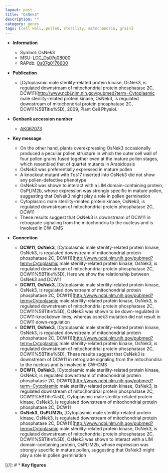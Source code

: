 ```yaml
---
layout: post
title: "OsNek3"
description: ""
category: genes
tags: [cell wall, pollen, sterility, mitochondria, grain]
---
```


* **Information**  
    + Symbol: OsNek3  
    + MSU: [LOC_Os07g08000](http://rice.uga.edu/cgi-bin/ORF_infopage.cgi?orf=LOC_Os07g08000)  
    + RAPdb: [Os07g0176600](http://rapdb.dna.affrc.go.jp/viewer/gbrowse_details/irgsp1?name=Os07g0176600)  

* **Publication**  
    + [Cytoplasmic male sterility-related protein kinase, OsNek3, is regulated downstream of mitochondrial protein phosphatase 2C, DCW11](http://www.ncbi.nlm.nih.gov/pubmed?term=Cytoplasmic male sterility-related protein kinase, OsNek3, is regulated downstream of mitochondrial protein phosphatase 2C, DCW11%5BTitle%5D), 2009, Plant Cell Physiol.

* **Genbank accession number**  
    + [AK067073](http://www.ncbi.nlm.nih.gov/nuccore/AK067073)

* **Key message**  
    + On the other hand, plants overexpressing OsNek3 occasionally produced a peculiar pollen structure in which the outer cell wall of four pollen grains fused together even at the mature pollen stages, which resembled that of quartet mutants in Arabidopsis
    + OsNek3 was preferentially expressed in mature pollen
    + A knockout mutant with Tos17 inserted into OsNek3 did not show any pollen-defective phenotype
    + OsNek3 was shown to interact with a LIM domain-containing protein, OsPLIM2b, whose expression was strongly specific in mature pollen, suggesting that OsNek3 might play a role in pollen germination
    + Cytoplasmic male sterility-related protein kinase, OsNek3, is regulated downstream of mitochondrial protein phosphatase 2C, DCW11
    + These results suggest that OsNek3 is downstream of DCW11 in retrograde signaling from the mitochondria to the nucleus and is involved in CW-CMS

* **Connection**  
    + __DCW11__, __OsNek3__, [Cytoplasmic male sterility-related protein kinase, OsNek3, is regulated downstream of mitochondrial protein phosphatase 2C, DCW11](http://www.ncbi.nlm.nih.gov/pubmed?term=Cytoplasmic male sterility-related protein kinase, OsNek3, is regulated downstream of mitochondrial protein phosphatase 2C, DCW11%5BTitle%5D), Here we show the relationship between OsNek3 and DCW11
    + __DCW11__, __OsNek3__, [Cytoplasmic male sterility-related protein kinase, OsNek3, is regulated downstream of mitochondrial protein phosphatase 2C, DCW11](http://www.ncbi.nlm.nih.gov/pubmed?term=Cytoplasmic male sterility-related protein kinase, OsNek3, is regulated downstream of mitochondrial protein phosphatase 2C, DCW11%5BTitle%5D), OsNek3 was shown to be down-regulated in DCW11-knockdown lines, whereas osnek3 mutation did not result in DCW11 down-regulation
    + __DCW11__, __OsNek3__, [Cytoplasmic male sterility-related protein kinase, OsNek3, is regulated downstream of mitochondrial protein phosphatase 2C, DCW11](http://www.ncbi.nlm.nih.gov/pubmed?term=Cytoplasmic male sterility-related protein kinase, OsNek3, is regulated downstream of mitochondrial protein phosphatase 2C, DCW11%5BTitle%5D), These results suggest that OsNek3 is downstream of DCW11 in retrograde signaling from the mitochondria to the nucleus and is involved in CW-CMS
    + __DCW11__, __OsNek3__, [Cytoplasmic male sterility-related protein kinase, OsNek3, is regulated downstream of mitochondrial protein phosphatase 2C, DCW11](http://www.ncbi.nlm.nih.gov/pubmed?term=Cytoplasmic male sterility-related protein kinase, OsNek3, is regulated downstream of mitochondrial protein phosphatase 2C, DCW11%5BTitle%5D), Cytoplasmic male sterility-related protein kinase, OsNek3, is regulated downstream of mitochondrial protein phosphatase 2C, DCW11
    + __OsNek3__, __OsPLIM2b__, [Cytoplasmic male sterility-related protein kinase, OsNek3, is regulated downstream of mitochondrial protein phosphatase 2C, DCW11](http://www.ncbi.nlm.nih.gov/pubmed?term=Cytoplasmic male sterility-related protein kinase, OsNek3, is regulated downstream of mitochondrial protein phosphatase 2C, DCW11%5BTitle%5D), OsNek3 was shown to interact with a LIM domain-containing protein, OsPLIM2b, whose expression was strongly specific in mature pollen, suggesting that OsNek3 might play a role in pollen germination

[//]: # * **Key figures**  


